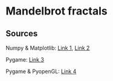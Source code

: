 # Mandelbrot fractals

## Sources
Numpy & Matplotlib:
[Link 1](https://ischurov.github.io/mandelbrot.html), 
[Link 2](https://waksoft.susu.ru/2019/04/27/mnozhestvo-mandelbrota-na-python/)

Pygame:
[Link 3](https://github.com/Josephbakulikira/Mandalbrot-set---python-pygame-)

Pygame & PyopenGL:
[Link 4](https://github.com/Josephbakulikira/Mandelbrot-set-Zooming-with-python-pyopengl-)
